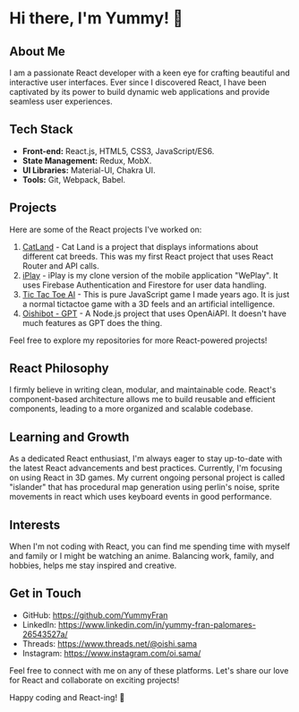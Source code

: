 # Hi there, I'm Yummy! 👋

## About Me

I am a passionate React developer with a keen eye for crafting beautiful and interactive user interfaces. Ever since I discovered React, I have been captivated by its power to build dynamic web applications and provide seamless user experiences.

## Tech Stack

- **Front-end:** React.js, HTML5, CSS3, JavaScript/ES6.
- **State Management:** Redux, MobX.
- **UI Libraries:** Material-UI, Chakra UI.
- **Tools:** Git, Webpack, Babel.

## Projects

Here are some of the React projects I've worked on:

1. [CatLand](https://yummyfran.github.io/catland/) - Cat Land is a project that displays informations about different cat breeds. This was my first React project that uses React Router and API calls.
2. [iPlay](http://yummyfran.github.io/iPlay) - iPlay is my clone version of the mobile application "WePlay". It uses Firebase Authentication and Firestore for user data handling.
3. [Tic Tac Toe AI](https://yummyfran.github.io/Tic-Tac-Toe---Isometric-UI/) - This is pure JavaScript game I made years ago. It is just a normal tictactoe game with a 3D feels and an artificial intelligence.
4. [Oishibot - GPT](https://github.com/YummyFran/oishibot-gtp4-powered-v2) - A Node.js project that uses OpenAiAPI. It doesn't have much features as GPT does the thing.

Feel free to explore my repositories for more React-powered projects!

## React Philosophy

I firmly believe in writing clean, modular, and maintainable code. React's component-based architecture allows me to build reusable and efficient components, leading to a more organized and scalable codebase.

## Learning and Growth

As a dedicated React enthusiast, I'm always eager to stay up-to-date with the latest React advancements and best practices. Currently, I'm focusing on using React in 3D games. My current ongoing personal project is called "islander" that has procedural map generation using perlin's noise, sprite movements in react which uses keyboard events in good performance.

## Interests

When I'm not coding with React, you can find me spending time with myself and family or I might be watching an anime. Balancing work, family, and hobbies, helps me stay inspired and creative.

## Get in Touch

- GitHub: https://github.com/YummyFran
- LinkedIn: https://www.linkedin.com/in/yummy-fran-palomares-26543527a/
- Threads: https://www.threads.net/@oishi.sama
- Instagram: https://www.instagram.com/oi.sama/

Feel free to connect with me on any of these platforms. Let's share our love for React and collaborate on exciting projects!

Happy coding and React-ing! 🚀
